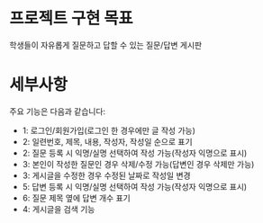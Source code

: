 # 프로젝트 구현 목표
학생들이 자유롭게 질문하고 답할 수 있는 질문/답변 게시판

# 세부사항
주요 기능은 다음과 같습니다:
- 1: 로그인/회원가입(로그인 한 경우에만 글 작성 가능)
- 2: 일련번호, 제목, 내용, 작성자, 작성일 순으로 표기
- 2: 질문 등록 시 익명/실명 선택하여 작성 가능(작성자 익명으로 표시)
- 3: 본인이 작성한 질문인 경우 삭제/수정 가능(답변인 경우 삭제만 가능)
- 3: 게시글을 수정한 경우 수정된 날짜로 작성일 변경
- 5: 답변 등록 시 익명/실명 선택하여 작성 가능(작성자 익명으로 표시)
- 6: 질문 제목 옆에 답변 개수 표기
- 4: 게시글을 검색 기능
